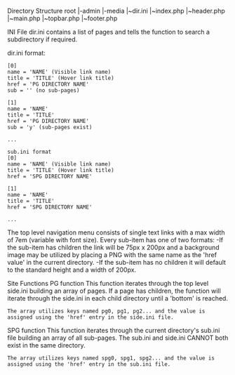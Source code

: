 Directory Structure
  root
    |-admin
    |-media
    |~dir.ini
		|~index.php
    |~header.php
    |~main.php
		|~topbar.php
    |~footer.php

INI File 
  dir.ini contains a list of pages and tells the function to search a subdirectory if required.

  dir.ini format:
	
    [0]
    name = 'NAME' (Visible link name)
    title = 'TITLE' (Hover link title)
    href = 'PG DIRECTORY NAME'
    sub = '' (no sub-pages)
    
    [1]
    name = 'NAME'
    title = 'TITLE'
    href = 'PG DIRECTORY NAME'
    sub = 'y' (sub-pages exist)
    
    ...
    
    sub.ini format
    [0]
    name = 'NAME' (Visible link name)
    title = 'TITLE' (Hover link title)
    href = 'SPG DIRECTORY NAME'
    
    [1]
    name = 'NAME'
    title = 'TITLE'
    href = 'SPG DIRECTORY NAME'
    
    ...
  
  The top level navigation menu consists of single text links with a max width of 7em (variable with font size).  Every sub-item has one of two formats:
    -If the sub-item has children the link will be 75px x 200px and a background image may be utilized by placing a PNG with the same name as the 'href value' in the current directory.
    -If the sub-item has no children it will default to the standard height and a width of 200px.
    
Site Functions
  PG function
    This function iterates through the top level side.ini building an array of pages.  If a page has children, the function will iterate through the side.ini in each child directory until a 'bottom' is reached.
    
    The array utilizes keys named pg0, pg1, pg2... and the value is assigned using the 'href' entry in the side.ini file. 
    
  SPG function
    This function iterates through the current directory's sub.ini file building an array of all sub-pages.  The sub.ini and side.ini CANNOT both exist in the same directory.
    
    The array utilizes keys named spg0, spg1, spg2... and the value is assigned using the 'href' entry in the sub.ini file. 